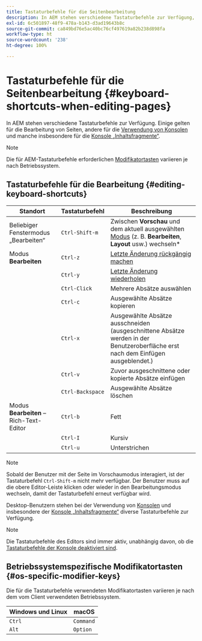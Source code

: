 ```yaml
---
title: Tastaturbefehle für die Seitenbearbeitung
description: In AEM stehen verschiedene Tastaturbefehle zur Verfügung, darunter auch Befehle für die Bearbeitung von Seiten.
exl-id: 6c501897-48f9-478a-b143-d3ad19643b8c
source-git-commit: ca849bd76e5ac40bc76cf497619a82b238d898fa
workflow-type: ht
source-wordcount: '238'
ht-degree: 100%

---
```


# Tastaturbefehle für die Seitenbearbeitung {#keyboard-shortcuts-when-editing-pages}

In AEM stehen verschiedene Tastaturbefehle zur Verfügung. Einige gelten für die Bearbeitung von Seiten, andere für die [Verwendung von Konsolen](/help/sites-cloud/authoring/getting-started/keyboard-shortcuts.md) und manche insbesondere für die [Konsole „Inhaltsfragmente“](/help/sites-cloud/administering/content-fragments/content-fragments-console-keyboard-shortcuts.md).

>[!NOTE]
>
>Die für AEM-Tastaturbefehle erforderlichen [Modifikatortasten](#os-specific-modifier-keys) variieren je nach Betriebssystem.

## Tastaturbefehle für die Bearbeitung {#editing-keyboard-shortcuts}

| Standort | Tastaturbefehl | Beschreibung |
|---|---|---|
| Beliebiger Fenstermodus „Bearbeiten“ | `Ctrl-Shift-m` | Zwischen **Vorschau** und dem aktuell ausgewählten [Modus](/help/sites-cloud/authoring/fundamentals/environment-tools.md#page-modes)</a> (z. B. **Bearbeiten**, **Layout** usw.) wechseln* |
| Modus **Bearbeiten** | `Ctrl-z` | [Letzte Änderung rückgängig machen](/help/sites-cloud/authoring/fundamentals/editing-content.md#undoing-and-redoing-page-edits) |
|  | `Ctrl-y` | [Letzte Änderung wiederholen](/help/sites-cloud/authoring/fundamentals/editing-content.md#undoing-and-redoing-page-edits) |
|  | `Ctrl-Click` | Mehrere Absätze auswählen |
|  | `Ctrl-c` | Ausgewählte Absätze kopieren |
|  | `Ctrl-x` | Ausgewählte Absätze ausschneiden (ausgeschnittene Absätze werden in der Benutzeroberfläche erst nach dem Einfügen ausgeblendet.) |
|  | `Ctrl-v` | Zuvor ausgeschnittene oder kopierte Absätze einfügen |
|  | `Ctrl-Backspace` | Ausgewählte Absätze löschen |
| Modus **Bearbeiten** – Rich-Text-Editor | `Ctrl-b` | Fett |
|  | `Ctrl-I` | Kursiv |
|  | `Ctrl-u` | Unterstrichen |

>[!NOTE]
>
>Sobald der Benutzer mit der Seite im Vorschaumodus interagiert, ist der Tastaturbefehl `Ctrl-Shift-m` nicht mehr verfügbar. Der Benutzer muss auf die obere Editor-Leiste klicken oder wieder in den Bearbeitungsmodus wechseln, damit der Tastaturbefehl erneut verfügbar wird.

Desktop-Benutzern stehen bei der Verwendung von [Konsolen](/help/sites-cloud/authoring/getting-started/keyboard-shortcuts.md) und insbesondere der [Konsole „Inhaltsfragmente“](/help/sites-cloud/administering/content-fragments/content-fragments-console-keyboard-shortcuts.md) diverse Tastaturbefehle zur Verfügung.

>[!NOTE]
>
>Die Tastaturbefehle des Editors sind immer aktiv, unabhängig davon, ob die [Tastaturbefehle der Konsole deaktiviert sind](/help/sites-cloud/authoring/getting-started/keyboard-shortcuts.md#deactivating-keyboard-shortcuts).

## Betriebssystemspezifische Modifikatortasten {#os-specific-modifier-keys}

Die für die Tastaturbefehle verwendeten Modifikatortasten variieren je nach dem vom Client verwendeten Betriebssystem.

| Windows und Linux | macOS |
|---|---|
| `Ctrl` | `Command` |
| `Alt` | `Option` |
